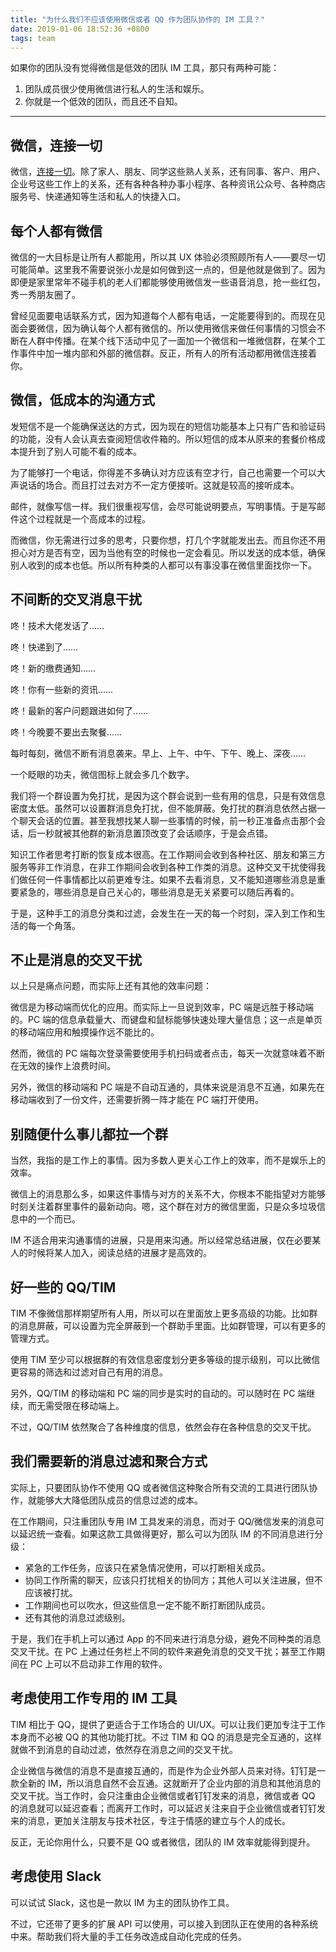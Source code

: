 ```yaml
---
title: "为什么我们不应该使用微信或者 QQ 作为团队协作的 IM 工具？"
date: 2019-01-06 18:52:36 +0800
tags: team
---
```


如果你的团队没有觉得微信是低效的团队 IM 工具，那只有两种可能：

1. 团队成员很少使用微信进行私人的生活和娱乐。
1. 你就是一个低效的团队，而且还不自知。

---

<div id="toc"></div>

## 微信，连接一切

微信，[连接一切](http://media.people.com.cn/n/2014/1231/c40606-26304535.html)。除了家人、朋友、同学这些熟人关系，还有同事、客户、用户、企业号这些工作上的关系，还有各种各种办事小程序、各种资讯公众号、各种商店服务号、快递通知等生活和私人的快捷入口。

## 每个人都有微信

微信的一大目标是让所有人都能用，所以其 UX 体验必须照顾所有人——要尽一切可能简单。这里我不需要说张小龙是如何做到这一点的，但是他就是做到了。因为即便是家里常年不碰手机的老人们都能够使用微信发一些语音消息，抢一些红包，秀一秀朋友圈了。

曾经见面要电话联系方式，因为知道每个人都有电话，一定能要得到的。而现在见面会要微信，因为确认每个人都有微信的。所以使用微信来做任何事情的习惯会不断在人群中传播。在某个线下活动中见了一面加一个微信和一堆微信群，在某个工作事件中加一堆内部和外部的微信群。反正，所有人的所有活动都用微信连接着你。

## 微信，低成本的沟通方式

发短信不是一个能确保送达的方式，因为现在的短信功能基本上只有广告和验证码的功能，没有人会认真去查阅短信收件箱的。所以短信的成本从原来的套餐价格成本提升到了别人可能不看的成本。

为了能够打一个电话，你得差不多确认对方应该有空才行，自己也需要一个可以大声说话的场合。而且打过去对方不一定方便接听。这就是较高的接听成本。

邮件，就像写信一样。我们很重视写信，会尽可能说明要点，写明事情。于是写邮件这个过程就是一个高成本的过程。

而微信，你无需进行过多的思考，只要你想，打几个字就能发出去。而且你还不用担心对方是否有空，因为当他有空的时候也一定会看见。所以发送的成本低，确保别人收到的成本也低。所以所有种类的人都可以有事没事在微信里面找你一下。

## 不间断的交叉消息干扰

咚！技术大佬发话了……

咚！快递到了……

咚！新的缴费通知……

咚！你有一些新的资讯……

咚！最新的客户问题跟进如何了……

咚！今晚要不要出去聚餐……

每时每刻，微信不断有消息袭来。早上、上午、中午、下午、晚上、深夜……

一个眨眼的功夫，微信图标上就会多几个数字。

我们将一个群设置为免打扰，是因为这个群会说到一些有用的信息，只是有效信息密度太低。虽然可以设置群消息免打扰，但不能屏蔽。免打扰的群消息依然占据一个聊天会话的位置。甚至我想找某人聊一些事情的时候，前一秒正准备点击那个会话，后一秒就被其他群的新消息置顶改变了会话顺序，于是会点错。

知识工作者思考打断的恢复成本很高。在工作期间会收到各种社区、朋友和第三方服务等非工作消息，在非工作期间会收到各种工作类的消息。这种交叉干扰使得我们做任何一件事情都比以前更难专注。如果不去看消息，又不能知道哪些消息是重要紧急的，哪些消息是自己关心的，哪些消息是无关紧要可以随后再看的。

于是，这种手工的消息分类和过滤，会发生在一天的每一个时刻，深入到工作和生活的每一个角落。

## 不止是消息的交叉干扰

以上只是痛点问题，而实际上还有其他的效率问题：

微信是为移动端而优化的应用。而实际上一旦说到效率，PC 端是远胜于移动端的。PC 端的信息承载量大、而键盘和鼠标能够快速处理大量信息；这一点是单页的移动端应用和触摸操作远不能比的。

然而，微信的 PC 端每次登录需要使用手机扫码或者点击，每天一次就意味着不断在无效的操作上浪费时间。

另外，微信的移动端和 PC 端是不自动互通的，具体来说是消息不互通，如果先在移动端收到了一份文件，还需要折腾一阵才能在 PC 端打开使用。

## 别随便什么事儿都拉一个群

当然，我指的是工作上的事情。因为多数人更关心工作上的效率，而不是娱乐上的效率。

微信上的消息那么多，如果这件事情与对方的关系不大，你根本不能指望对方能够时刻关注着群里事件的最新动向。嗯，这个群在对方的微信里面，只是众多垃圾信息中的一个而已。

IM 不适合用来沟通事情的进展，只是用来沟通。所以经常总结进展，仅在必要某人的时候将某人加入，阅读总结的进展才是高效的。

## 好一些的 QQ/TIM

TIM 不像微信那样期望所有人用，所以可以在里面放上更多高级的功能。比如群的消息屏蔽，可以设置为完全屏蔽到一个群助手里面。比如群管理，可以有更多的管理方式。

使用 TIM 至少可以根据群的有效信息密度划分更多等级的提示级别，可以比微信更容易的筛选和过滤对自己有用的消息。

另外，QQ/TIM 的移动端和 PC 端的同步是实时的自动的。可以随时在 PC 端继续，而无需受限在移动端上。

不过，QQ/TIM 依然聚合了各种维度的信息，依然会存在各种信息的交叉干扰。

## 我们需要新的消息过滤和聚合方式

实际上，只要团队协作不使用 QQ 或者微信这种聚合所有交流的工具进行团队协作，就能够大大降低团队成员的信息过滤的成本。

在工作期间，只注重团队专用 IM 工具发来的消息，而对于 QQ/微信发来的消息可以延迟统一查看。如果这款工具做得更好，那么可以为团队 IM 的不同消息进行分级：

- 紧急的工作任务，应该只在紧急情况使用，可以打断相关成员。
- 协同工作所需的聊天，应该只打扰相关的协同方；其他人可以关注进展，但不应该被打扰。
- 工作期间也可以吹水，但这些信息一定不能不断打断团队成员。
- 还有其他的消息过滤级别。

于是，我们在手机上可以通过 App 的不同来进行消息分级，避免不同种类的消息交叉干扰。在 PC 上通过任务栏上不同的软件来避免消息的交叉干扰；甚至工作期间在 PC 上可以不启动非工作用的软件。

## 考虑使用工作专用的 IM 工具

TIM 相比于 QQ，提供了更适合于工作场合的 UI/UX。可以让我们更加专注于工作本身而不必被 QQ 的其他功能打扰。不过 TIM 和 QQ 的消息是完全互通的，这样就做不到消息的自动过滤，依然存在消息之间的交叉干扰。

企业微信与微信的消息不是直接互通的，而是作为企业外部人员来对待。钉钉是一款全新的 IM，所以消息自然不会互通。这就断开了企业内部的消息和其他消息的交叉干扰。当工作时，会只注重由企业微信或者钉钉发来的消息，微信或者 QQ 的消息就可以延迟查看；而离开工作时，可以延迟关注来自于企业微信或者钉钉发来的消息，更加关注朋友与技术社区，专注于情感的建立与个人的成长。

反正，无论你用什么，只要不是 QQ 或者微信，团队的 IM 效率就能得到提升。

## 考虑使用 Slack

可以试试 Slack，这也是一款以 IM 为主的团队协作工具。

不过，它还带了更多的扩展 API 可以使用，可以接入到团队正在使用的各种系统中来。帮助我们将大量的手工任务改造成自动化完成的任务。
